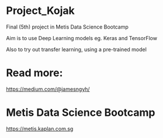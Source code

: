 # Project_Kojak
Final (5th) project in Metis Data Science Bootcamp

Aim is to use Deep Learning models eg. Keras and TensorFlow

Also to try out transfer learning, using a pre-trained model


# Read more:
https://medium.com/@jamesngyh/

# Metis Data Science Bootcamp
https://metis.kaplan.com.sg
